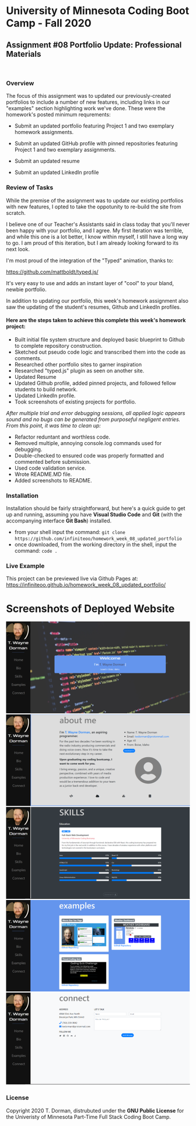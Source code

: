 # University of Minnesota Coding Boot Camp - Fall 2020 
## Assignment #08 Portfolio Update: Professional Materials
<br/>

### Overview

The focus of this assignment was to updated our previously-created portfolios to include a number of new features, including links in our "examples" section highlighting work we've done.  These were the homework's posted minimum requrements:

* Submit an updated portfolio featuring Project 1 and two exemplary homework assignments.

* Submit an updated GitHub profile with pinned repositories featuring Project 1 and two exemplary assignments.

* Submit an updated resume

* Submit an updated LinkedIn profile


### Review of Tasks

While the premise of the assignment was to update our existing portfolios with new features, I opted to take the oppotunity to re-build the site from scratch.

I believe one of our Teacher's Assistants said in class today that you'll never been happy with your portfolio, and I agree.  My first iteration was terrible, and while this one is a lot better, I know within myself, I still have a long way to go.  I am proud of this iteration, but I am already looking forward to its next look.

I'm most proud of the integration of the "Typed" animation, thanks to:

https://github.com/mattboldt/typed.js/

It's very easy to use and adds an instant layer of "cool" to your bland, newbie portfolio.

In addition to updating our portfolio, this week's homework assignment also saw the updating of the student's resumes, Github and LinkedIn profiles.


#### Here are the steps taken to achieve this complete this week's homework project:

* Built initial file system structure and deployed basic blueprint to Github to complete repository construction.
* Sketched out pseudo code logic and transcribed them into the code as comments.
* Researched other portfolio sites to garner inspiration
* Researched "typed.js" plugin as seen on another site.
* Updated Resume
* Updated Github profile, added pinned projects, and followed fellow students to build network.
* Updated LinkedIn profile.
* Took screenshots of existing projects for portfolio.

*After multiple trial and error debugging sessions, all applied logic appears sound and no bugs can be generated from purposeful negligent entries.  From this point, it was time to clean up:*

* Refactor reduntant and worthless code.
* Removed multiple, annoying console.log commands used for debugging.
* Double-checked to ensured code was properly formatted and commented before submission.
* Used code validation service.
* Wrote README.MD file.
* Added screenshots to README.
 

### Installation

Installation should be fairly straightforward, but here's a quick guide to get up and running, assuming you have **Visual Studio Code** and **Git** (with the accompanying interface **Git Bash**) installed.

* from your shell input the command: `git clone https://github.com/infiniteoo/homework_week_08_updated_portfolio`
* once downloaded, from the working directory in the shell, input the command: `code .`


### Live Example

This project can be previewed live via Github Pages at: https://infiniteoo.github.io/homework_week_08_updated_portfolio/

# Screenshots of Deployed Website

![screenshot 992px width](/img/ss1.PNG)
![screenshot 992px width](/img/ss2.PNG)
![screenshot 992px width](/img/ss3.PNG)
![screenshot 768px width](/img/ss4.PNG)
![screenshot 768px width](/img/ss5.PNG)

### License

Copyright 2020 T. Dorman, distrubuted under the **GNU Public License** for the Univeristy of Minnesota Part-Time Full Stack Coding Boot Camp.














